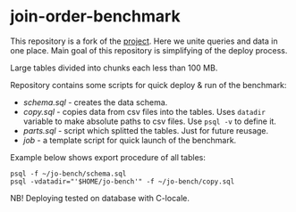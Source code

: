 # join-order-benchmark

This repository is a fork of the [project](https://github.com/gregrahn/join-order-benchmark).
Here we unite queries and data in one place.
Main goal of this repository is simplifying of the deploy process.

Large tables divided into chunks each less than 100 MB.

Repository contains some scripts for quick deploy & run of the benchmark:
* *schema.sql* - creates the data schema.
* *copy.sql* - copies data from csv files into the tables. Uses `datadir` variable to make absolute paths to csv files. Use `psql -v` to define it.
* *parts.sql* - script which splitted the tables. Just for future reusage.
* *job* - a template script for quick launch of the benchmark.

Example below shows export procedure of all tables:

```
psql -f ~/jo-bench/schema.sql
psql -vdatadir="'$HOME/jo-bench'" -f ~/jo-bench/copy.sql
```

NB! Deploying tested on database with C-locale.
